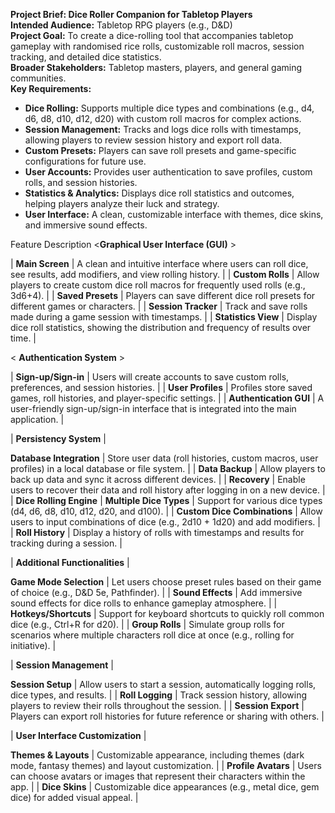 **Project Brief: Dice Roller Companion for Tabletop Players**  
**Intended Audience:** Tabletop RPG players (e.g., D\&D)  
**Project Goal:** To create a dice-rolling tool that accompanies tabletop gameplay with randomised rice rolls, customizable roll macros, session tracking, and detailed dice statistics.  
**Broader Stakeholders:** Tabletop masters, players, and general gaming communities.  
**Key Requirements:**

* **Dice Rolling:** Supports multiple dice types and combinations (e.g., d4, d6, d8, d10, d12, d20) with custom roll macros for complex actions.  
* **Session Management:** Tracks and logs dice rolls with timestamps, allowing players to review session history and export roll data.  
* **Custom Presets:** Players can save roll presets and game-specific configurations for future use.  
* **User Accounts:** Provides user authentication to save profiles, custom rolls, and session histories.  
* **Statistics & Analytics:** Displays dice roll statistics and outcomes, helping players analyze their luck and strategy.  
* **User Interface:** A clean, customizable interface with themes, dice skins, and immersive sound effects.

Feature Description 
<**Graphical User Interface (GUI)** >

| **Main Screen** | A clean and intuitive interface where users can roll dice, see results, add modifiers, and view rolling history. |
| **Custom Rolls** | Allow players to create custom dice roll macros for frequently used rolls (e.g., 3d6+4). |
| **Saved Presets** | Players can save different dice roll presets for different games or characters. |
| **Session Tracker** | Track and save rolls made during a game session with timestamps. |
| **Statistics View** | Display dice roll statistics, showing the distribution and frequency of results over time. |

< **Authentication System** >

| **Sign-up/Sign-in** | Users will create accounts to save custom rolls, preferences, and session histories. |
| **User Profiles** | Profiles store saved games, roll histories, and player-specific settings. |
| **Authentication GUI** | A user-friendly sign-up/sign-in interface that is integrated into the main application. |

| **Persistency System** |

 **Database Integration** | Store user data (roll histories, custom macros, user profiles) in a local database or file system. |
| **Data Backup** | Allow players to back up data and sync it across different devices. |
| **Recovery** | Enable users to recover their data and roll history after logging in on a new device. |
| **Dice Rolling Engine** | **Multiple Dice Types** | Support for various dice types (d4, d6, d8, d10, d12, d20, and d100). |
| **Custom Dice Combinations** | Allow users to input combinations of dice (e.g., 2d10 \+ 1d20) and add modifiers. |
| **Roll History** | Display a history of rolls with timestamps and results for tracking during a session. |

| **Additional Functionalities** |

 **Game Mode Selection** | Let users choose preset rules based on their game of choice (e.g., D\&D 5e, Pathfinder). |
| **Sound Effects** | Add immersive sound effects for dice rolls to enhance gameplay atmosphere. |
| **Hotkeys/Shortcuts** | Support for keyboard shortcuts to quickly roll common dice (e.g., Ctrl+R for d20). |
| **Group Rolls** | Simulate group rolls for scenarios where multiple characters roll dice at once (e.g., rolling for initiative). |

| **Session Management** |

 **Session Setup** | Allow users to start a session, automatically logging rolls, dice types, and results. |
| **Roll Logging** | Track session history, allowing players to review their rolls throughout the session. |
| **Session Export** | Players can export roll histories for future reference or sharing with others. |

| **User Interface Customization** |

 **Themes & Layouts** | Customizable appearance, including themes (dark mode, fantasy themes) and layout customization. |
| **Profile Avatars** | Users can choose avatars or images that represent their characters within the app. |
| **Dice Skins** | Customizable dice appearances (e.g., metal dice, gem dice) for added visual appeal. |

